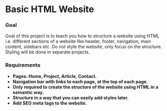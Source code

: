 <h1>Basic HTML Website</h1>
<h3>Goal</h3>
<p>Goal of this project is to teach you how to structure a website using HTML i.e. different sections of a website like header, footer, navigation, main content, sidebars etc. Do not style the website, only focus on the structure. Styling will be done in separate projects.</p>
<h3>Requirements</h3>

<ul>
  <li>
    <b>Pages: Home, Project, Article, Contact.</b>
  </li>
  <li>
    <b>Navigation bar with links to each page, at the top of each page.</b>
  </li>
  <li>
    <b>Only required to create the structure of the website using HTML in a semantic way.</b>
  </li>
  <li>
    <b>Structure in a way that you can easily add styles later.</b>
  </li>
  <li>
    <b>Add SEO meta tags to the website.</b>
  </li>
</ul>


